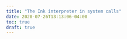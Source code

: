```yaml
---
title: "The Ink interpreter in system calls"
date: 2020-07-26T13:13:06-04:00
toc: true
draft: true
---
```



